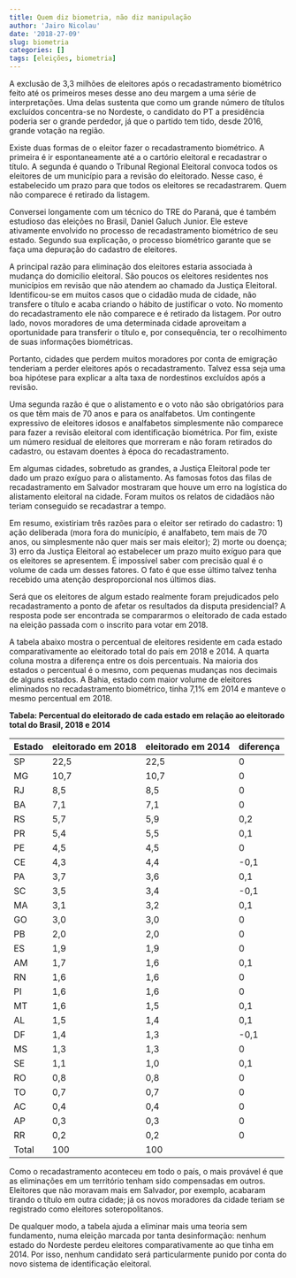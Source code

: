 ```yaml
---
title: Quem diz biometria, não diz manipulação
author: 'Jairo Nicolau'
date: '2018-27-09'
slug: biometria
categories: []
tags: [eleições, biometria]
---
```

A exclusão de 3,3 milhões de eleitores após o recadastramento biométrico feito
até os primeiros meses desse ano deu margem a uma série de interpretações. Uma
delas sustenta que como um grande número de títulos excluídos concentra-se no
Nordeste, o candidato do PT a presidência poderia ser o grande perdedor, já que
o partido tem tido, desde 2016, grande votação na região.

Existe duas formas de o eleitor fazer o recadastramento biométrico. A primeira é
ir espontaneamente até a o cartório eleitoral e recadastrar o título. A segunda
é quando o Tribunal Regional Eleitoral convoca todos os eleitores de um
município para a revisão do eleitorado. Nesse caso, é estabelecido um prazo para
que todos os eleitores se recadastrarem. Quem não comparece é retirado da
listagem.

Conversei longamente com um técnico do TRE do Paraná, que é também estudioso das
eleições no Brasil, Daniel Galuch Junior. Ele esteve ativamente envolvido no
processo de recadastramento biométrico de seu estado. Segundo sua explicação, o
processo biométrico garante que se faça uma depuração do cadastro de eleitores.

A principal razão para eliminação dos eleitores estaria associada à mudança do
domicilio eleitoral. São poucos os eleitores residentes nos municípios em
revisão que não atendem ao chamado da Justiça Eleitoral. Identificou-se em
muitos casos que o cidadão muda de cidade, não transfere o título e acaba
criando o hábito de justificar o voto. No momento do recadastramento ele não
comparece e é retirado da listagem. Por outro lado, novos moradores de uma
determinada cidade aproveitam a oportunidade para transferir o título e, por
consequência, ter o recolhimento de suas informações biométricas.

Portanto, cidades que perdem muitos moradores por conta de emigração tenderiam a
perder eleitores após o recadastramento. Talvez essa seja uma boa hipótese para
explicar a alta taxa de nordestinos excluídos após a revisão.

Uma segunda razão é que o alistamento e o voto não são obrigatórios para os que
têm mais de 70 anos e para os analfabetos. Um contingente expressivo de
eleitores idosos e analfabetos simplesmente não comparece para fazer a revisão
eleitoral com identificação biométrica. Por fim, existe um número residual de
eleitores que morreram e não foram retirados do cadastro, ou estavam doentes à
época do recadastramento.

Em algumas cidades, sobretudo as grandes, a Justiça Eleitoral pode ter dado um
prazo exíguo para o alistamento. As famosas fotos das filas de recadastramento
em Salvador mostraram que houve um erro na logística do alistamento eleitoral na
cidade. Foram muitos os relatos de cidadãos não teriam conseguido se recadastrar
a tempo.

Em resumo, existiriam três razões para o eleitor ser retirado do cadastro: 1)
ação deliberada (mora fora do município, é analfabeto, tem mais de 70 anos, ou
simplesmente não quer mais ser mais eleitor); 2) morte ou doença; 3) erro da
Justiça Eleitoral ao estabelecer um prazo muito exíguo para que os eleitores se
apresentem. É impossível saber com precisão qual é o volume de cada um desses
fatores. O fato é que esse último talvez tenha recebido uma atenção
desproporcional nos últimos dias.

Será que os eleitores de algum estado realmente foram prejudicados pelo
recadastramento a ponto de afetar os resultados da disputa presidencial? A
resposta pode ser encontrada se compararmos o eleitorado de cada estado na
eleição passada com o inscrito para votar em 2018.

A tabela abaixo mostra o percentual de eleitores residente em cada estado
comparativamente ao eleitorado total do país em 2018 e 2014. A quarta coluna
mostra a diferença entre os dois percentuais. Na maioria dos estados o
percentual é o mesmo, com pequenas mudanças nos decimais de alguns estados. A
Bahia, estado com maior volume de eleitores eliminados no recadastramento
biométrico, tinha 7,1% em 2014 e manteve o mesmo percentual em 2018.

**Tabela: Percentual do eleitorado de cada estado em relação ao eleitorado total
do Brasil, 2018 e 2014**

| Estado | eleitorado em 2018 | eleitorado em 2014 | diferença |
|--------|--------------------|--------------------|-----------|
| SP     | 22,5               | 22,5               | 0         |
| MG     | 10,7               | 10,7               | 0         |
| RJ     | 8,5                | 8,5                | 0         |
| BA     | 7,1                | 7,1                | 0         |
| RS     | 5,7                | 5,9                | 0,2       |
| PR     | 5,4                | 5,5                | 0,1       |
| PE     | 4,5                | 4,5                | 0         |
| CE     | 4,3                | 4,4                | \-0,1     |
| PA     | 3,7                | 3,6                | 0,1       |
| SC     | 3,5                | 3,4                | \-0,1     |
| MA     | 3,1                | 3,2                | 0,1       |
| GO     | 3,0                | 3,0                | 0         |
| PB     | 2,0                | 2,0                | 0         |
| ES     | 1,9                | 1,9                | 0         |
| AM     | 1,7                | 1,6                | 0,1       |
| RN     | 1,6                | 1,6                | 0         |
| PI     | 1,6                | 1,6                | 0         |
| MT     | 1,6                | 1,5                | 0,1       |
| AL     | 1,5                | 1,4                | 0,1       |
| DF     | 1,4                | 1,3                | \-0,1     |
| MS     | 1,3                | 1,3                | 0         |
| SE     | 1,1                | 1,0                | 0,1       |
| RO     | 0,8                | 0,8                | 0         |
| TO     | 0,7                | 0,7                | 0         |
| AC     | 0,4                | 0,4                | 0         |
| AP     | 0,3                | 0,3                | 0         |
| RR     | 0,2                | 0,2                | 0         |
| Total  | 100                | 100                |           |

Como o recadastramento aconteceu em todo o país, o mais provável é que as
eliminações em um território tenham sido compensadas em outros. Eleitores que
não moravam mais em Salvador, por exemplo, acabaram tirando o título em outra
cidade; já os novos moradores da cidade teriam se registrado como eleitores
soteropolitanos.

De qualquer modo, a tabela ajuda a eliminar mais uma teoria sem fundamento, numa
eleição marcada por tanta desinformação: nenhum estado do Nordeste perdeu
eleitores comparativamente ao que tinha em 2014. Por isso, nenhum candidato será
particularmente punido por conta do novo sistema de identificação eleitoral.

